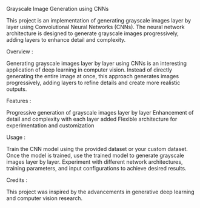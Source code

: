 Grayscale Image Generation using CNNs

This project is an implementation of generating grayscale images layer by layer using Convolutional Neural Networks (CNNs). The neural network architecture is designed to generate grayscale images progressively, adding layers to enhance detail and complexity.

Overview :

Generating grayscale images layer by layer using CNNs is an interesting application of deep learning in computer vision. Instead of directly generating the entire image at once, this approach generates images progressively, adding layers to refine details and create more realistic outputs.

Features :

Progressive generation of grayscale images layer by layer
Enhancement of detail and complexity with each layer added
Flexible architecture for experimentation and customization

Usage :

Train the CNN model using the provided dataset or your custom dataset.
Once the model is trained, use the trained model to generate grayscale images layer by layer.
Experiment with different network architectures, training parameters, and input configurations to achieve desired results.

Credits :

This project was inspired by the advancements in generative deep learning and computer vision research.
